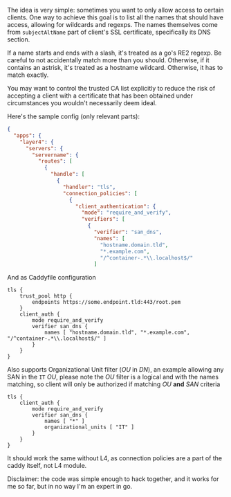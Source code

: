 The idea is very simple: sometimes you want to only allow access to certain clients.
One way to achieve this goal is to list all the names that should have access, allowing for wildcards and regexps.
The names themselves come from `subjectAltName` part of client's SSL certificate, specifically its DNS section.

If a name starts and ends with a slash, it's treated as a go's RE2 regexp. Be careful to not accidentally match
more than you should. Otherwise, if it contains an astrisk, it's treated as a hostname wildcard. Otherwise,
it has to match exactly.

You may want to control the trusted CA list explicitly to reduce the risk of accepting a client with a certificate
that has been obtained under circumstances you wouldn't necessarily deem ideal.

Here's the sample config (only relevant parts):

```json
{
  "apps": {
    "layer4": {
      "servers": {
        "servername": {
          "routes": [
            {
              "handle": [
                {
                  "handler": "tls",
                  "connection_policies": [
                    {
                      "client_authentication": {
                        "mode": "require_and_verify",
                        "verifiers": [
                          {
                            "verifier": "san_dns",
                            "names": [
                              "hostname.domain.tld",
                              "*.example.com",
                              "/^container-.*\\.localhost$/"
                            ]
```

And as Caddyfile configuration
```
tls {
    trust_pool http {
        endpoints https://some.endpoint.tld:443/root.pem
    }
    client_auth {
        mode require_and_verify
        verifier san_dns {
            names [ "hostname.domain.tld", "*.example.com", "/^container-.*\\.localhost$/" ]
        }
    }
}
```

Also supports Organizational Unit filter (*OU* in *DN*), an example allowing
any SAN in the `IT` *OU*, please note the *OU* filter is a logical and with the
names matching, so client will only be authorized if matching *OU* **and**
*SAN* criteria

```
tls {
    client_auth {
        mode require_and_verify
        verifier san_dns {
            names [ "*" ]
            organizational_units [ "IT" ]
        }
    }
}
```


It should work the same without L4, as connection policies are a part of the caddy itself, not L4 module.

Disclaimer: the code was simple enough to hack together, and it works for me so far, but in no way I'm an expert in go.
